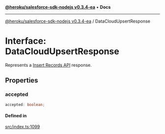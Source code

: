 [**@heroku/salesforce-sdk-nodejs v0.3.4-ea**](../README.md) • **Docs**

***

[@heroku/salesforce-sdk-nodejs v0.3.4-ea](../README.md) / DataCloudUpsertResponse

# Interface: DataCloudUpsertResponse

Represents a [Insert Records API](https://developer.salesforce.com/docs/atlas.en-us.c360a_api.meta/c360a_api/c360a_api_insert_records.htm) response.

## Properties

### accepted

```ts
accepted: boolean;
```

#### Defined in

[src/index.ts:1099](https://github.com/cwallsfdc/salesforce-sdk-nodejs/blob/59161db9ea389cffac0d54282abb2c1e82011d42/src/index.ts#L1099)
